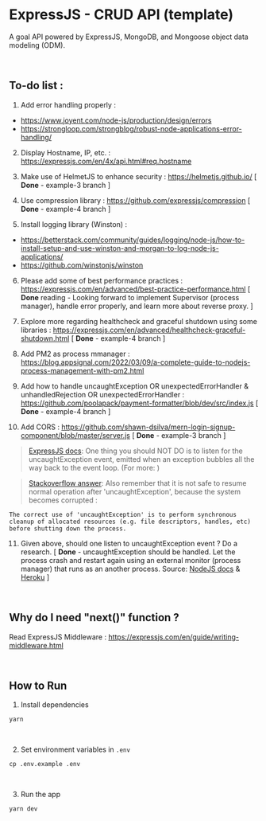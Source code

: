 # ExpressJS - CRUD API (template)

A goal API powered by ExpressJS, MongoDB, and Mongoose object data modeling (ODM).

<br />

## To-do list :

1. Add error handling properly :

- https://www.joyent.com/node-js/production/design/errors
- https://strongloop.com/strongblog/robust-node-applications-error-handling/

2. Display Hostname, IP, etc. : https://expressjs.com/en/4x/api.html#req.hostname

3. Make use of HelmetJS to enhance security : https://helmetjs.github.io/ [ <b>Done</b> - example-3 branch ]

4. Use compression library : https://github.com/expressjs/compression [ <b>Done</b> - example-4 branch ]

5. Install logging library (Winston) : 

- https://betterstack.com/community/guides/logging/node-js/how-to-install-setup-and-use-winston-and-morgan-to-log-node-js-applications/
- https://github.com/winstonjs/winston

6. Please add some of best performance practices : https://expressjs.com/en/advanced/best-practice-performance.html [ <b>Done</b> reading - Looking forward to implement Supervisor (process manager), handle error properly, and learn more about reverse proxy. ]

7. Explore more regarding healthcheck and graceful shutdown using some libraries : https://expressjs.com/en/advanced/healthcheck-graceful-shutdown.html
[ <b>Done</b> - example-4 branch ] 

8. Add PM2 as process mmanager : https://blog.appsignal.com/2022/03/09/a-complete-guide-to-nodejs-process-management-with-pm2.html

9. Add how to handle uncaughtException OR unexpectedErrorHandler & unhandledRejection OR unexpectedErrorHandler : https://github.com/poolapack/payment-formatter/blob/dev/src/index.js [ <b>Done</b> - example-4 branch ]

10. Add CORS : https://github.com/shawn-dsilva/mern-login-signup-component/blob/master/server.js [ <b>Done</b> - example-3 branch ]

> [ExpressJS docs](https://expressjs.com/en/advanced/best-practice-performance.html#handle-exceptions-properly): One thing you should NOT DO is to listen for the uncaughtException event, emitted when an exception bubbles all the way back to the event loop. (For more: )

> [Stackoverflow answer](https://stackoverflow.com/a/40867663): Also remember that it is not safe to resume normal operation after 'uncaughtException', because the system becomes corrupted :

    The correct use of 'uncaughtException' is to perform synchronous cleanup of allocated resources (e.g. file descriptors, handles, etc) before shutting down the process.


11. Given above, should one listen to uncaughtException event ? Do a research. [ <b>Done</b> - uncaughtException should be handled. Let the process crash and restart again using an external monitor (process manager) that runs as an another process. Source: [NodeJS docs](https://nodejs.org/api/process.html#process_warning_using_uncaughtexception_correctly) & [Heroku](https://blog.heroku.com/best-practices-nodejs-errors#javascript-error-events) ]

<br />

## Why do I need "next()" function ?

Read ExpressJS Middleware : https://expressjs.com/en/guide/writing-middleware.html

<br />

## How to Run

1. Install dependencies

```
yarn
```

<br />

2. Set environment variables in `.env`

```
cp .env.example .env
```

<br />

3. Run the app

```
yarn dev
```
